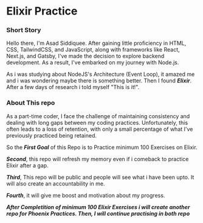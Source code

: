 # Elixir Practice 

### Short Story
Hello there, I'm Asad Siddiquee. After gaining little proficiency in HTML, CSS, TailwindCSS, and JavaScript, along with frameworks like React, Next.js, and Gatsby, I've made the decision to explore backend development. As a result, I've embarked on my journey with Node.js. 

As i was studying about NodeJS's Architecture (Event Loop), it amazed me and i was wondering maybe there is something better. Then I found ***Elixir***. After a few days of research i told myself "This is it!".

### About This repo

As a part-time coder, I face the challenge of maintaining consistency and dealing with long gaps between my coding practices. Unfortunately, this often leads to a loss of retention, with only a small percentage of what I've previously practiced being retained.

So the ***First Goal*** of this Repo is to Practice minimum 100 Exercises on Elixir. 

***Second***, this repo will refresh my memory even if i comeback to practice Elixir after a gap.

***Third***, This repo will be public and people will see what i have been upto. It will also create an accountability in me.

***Fourth***, it will give me boost and motivation about my progress.
 

***After Completition of minimum 100 Elixir Exercises i will create another repo for Phoenix Practices. Then, I will continue practising in both repo***